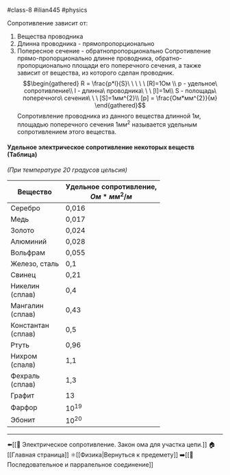 #class-8 #ilian445 #physics 

Сопротивление зависит от:
1. Вещества проводника
2. Длинна проводника - прямопропорционально
3. Попересное сечение - обратнопропорционально
Сопротивление прямо-пропорционально длинне проводника, обратно-пропорционально площади его поперечного сечения, а также зависит от вещества, из которого сделан проводник.
$$\begin{gathered}
R = \frac{p*l}{S}\ \ \ \ \ [R]=1Ом \\
p -  удельное\ сопротивление\\
l - длинна\ проводника\ \ \ [l]=1м\\
S - полощадь\ поперечного\ сечения\ \ \ [S]=1мм^{2}\\
[p] = \frac{Ом*мм^{2}}{м}
\end{gathered}$$
Сопротивление проводника из данного вещества длинной $1м$, площадью поперечного сечения $1мм^{2}$ называется удельным сопротивлением этого вещества.
#### Удельное электрическое сопротивление некоторых веществ (Таблица)
*(При температуре 20 градусов цельсия)*

| Вещество              | Удельное сопротивление,<br>$Ом*мм^{2}/м$ |
| --------------------- | ---------------------------------------- |
| Серебро               | 0,016                                    |
| Медь                  | 0,017                                    |
| Золото                | 0,024                                    |
| Алюминий              | 0,028                                    |
| Вольфрам              | 0,055                                    |
| Железо, сталь         | 0,1                                      |
| Свинец                | 0,21                                     |
| Никелин<br>(сплав)    | 0,4                                      |
| Мангалин<br>(сплав)   | 0,43                                     |
| Константан<br>(сплав) | 0,5                                      |
| Ртуть                 | 0,96                                     |
| Нихром<br>(спалв)     | 1,1                                      |
| Фехраль<br>(сплав)    | 1,3                                      |
| Графит                | 13                                       |
| Фарфор                | $10^{19}$                                |
| Эбонит                | $10^{20}$                                |

---
⬅️[[📒 Электрическое сопротивление. Закон ома для участка цепи.]]
🏠[[Главная страница]]
⚛[[Физика|Вернуться к предемету]]
➡️[[📒 Последовательное и парралельное соединение]]